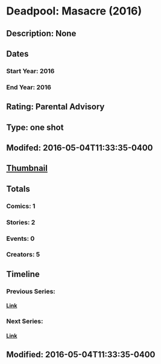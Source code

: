 # Deadpool: Masacre (2016)
## Description: None
## Dates
### Start Year: 2016
### End Year: 2016
## Rating: Parental Advisory
## Type: one shot
## Modifed: 2016-05-04T11:33:35-0400
## [Thumbnail](http://i.annihil.us/u/prod/marvel/i/mg/8/60/572a13adc00d6.jpg)
## Totals
### Comics: 1
### Stories: 2
### Events: 0
### Creators: 5
## Timeline
### Previous Series: 
#### [Link]()
### Next Series: 
#### [Link]()
## Modified: 2016-05-04T11:33:35-0400